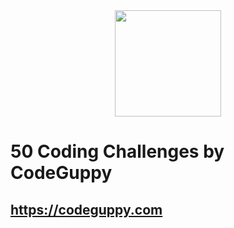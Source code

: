 <div align="center">
<img src="https://images.app.goo.gl/3JnHpvm1bXGMR1nb7" wdith="315" height="170" />
</div>

# 50 Coding Challenges by CodeGuppy
## https://codeguppy.com
